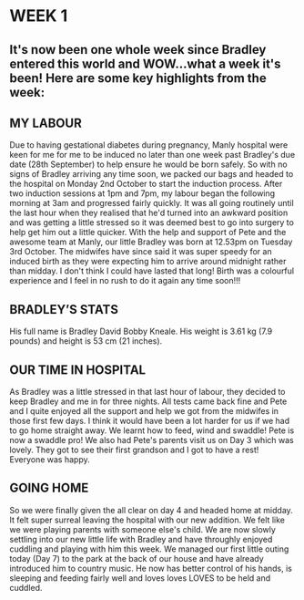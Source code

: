 # WEEK 1
## It's now been one whole week since Bradley entered this world and WOW...what a week it's been! Here are some key highlights from the week:
## MY LABOUR
Due to having gestational diabetes during pregnancy, Manly hospital were keen for me for me to be induced no later than one week past Bradley's due date (28th September) to help ensure he would be born safely. So with no signs of Bradley arriving any time soon, we packed our bags and headed to the hospital on Monday 2nd October to start the induction process. After two induction sessions at 1pm and 7pm, my labour began the following morning at 3am and progressed fairly quickly. It was all going routinely until the last hour when they realised that he'd turned into an awkward position and was getting a little stressed so it was deemed best to go into surgery to help get him out a little quicker. With the help and support of Pete and the awesome team at Manly, our little Bradley was born at 12.53pm on Tuesday 3rd October. The midwifes have since said it was super speedy for an induced birth as they were expecting him to arrive around midnight rather than midday. I don't think I could have lasted that long! Birth was a colourful experience and I feel in no rush to do it again any time soon!!!
## BRADLEY’S STATS
His full name is Bradley David Bobby Kneale. His weight is 3.61 kg (7.9 pounds) and height is 53 cm (21 inches). 
## OUR TIME IN HOSPITAL
As Bradley was a little stressed in that last hour of labour, they decided to keep Bradley and me in for three nights. All tests came back fine and Pete and I quite enjoyed all the support and help we got from the midwifes in those first few days. I think it would have been a lot harder for us if we had to go home straight away. We learnt how to feed, wind and swaddle! Pete is now a swaddle pro! We also had Pete's parents visit us on Day 3 which was lovely. They got to see their first grandson and I got to have a rest! Everyone was happy.
## GOING HOME
So we were finally given the all clear on day 4 and headed home at midday. It felt super surreal leaving the hospital with our new addition. We felt like we were playing parents with someone else's child. We are now slowly settling into our new little life with Bradley and have throughly enjoyed cuddling and playing with him this week. We managed our first little outing today (Day 7) to the park at the back of our house and have already introduced him to country music. He now has better control of his hands, is sleeping and feeding fairly well and loves loves LOVES to be held and cuddled. 
